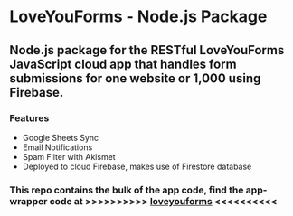 # LoveYouForms - Node.js Package

## Node.js package for the RESTful LoveYouForms JavaScript cloud app that handles form submissions for one website or 1,000 using Firebase.

### Features
* Google Sheets Sync
* Email Notifications
* Spam Filter with Akismet
* Deployed to cloud Firebase, makes use of Firestore database

### This repo contains the bulk of the app code, find the app-wrapper code at >>>>>>>>>> **<a href="https://github.com/LoveYouFyi/loveyouforms">loveyouforms</a>** <<<<<<<<<<
